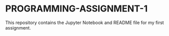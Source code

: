 # PROGRAMMING-ASSIGNMENT-1
This repository contains the Jupyter Notebook and README file for my first assignment.
